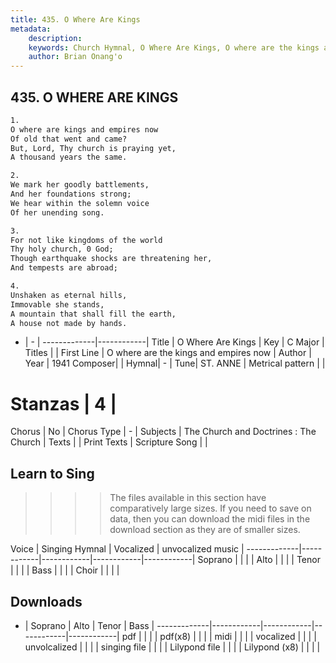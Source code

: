 ```yaml
---
title: 435. O Where Are Kings
metadata:
    description: 
    keywords: Church Hymnal, O Where Are Kings, O where are the kings and empires now, 
    author: Brian Onang'o
---
```



## 435. O WHERE ARE KINGS

```txt
1.
O where are kings and empires now 
Of old that went and came? 
But, Lord, Thy church is praying yet, 
A thousand years the same. 

2.
We mark her goodly battlements, 
And her foundations strong; 
We hear within the solemn voice 
Of her unending song. 

3.
For not like kingdoms of the world 
Thy holy church, 0 God; 
Though earthquake shocks are threatening her, 
And tempests are abroad; 

4.
Unshaken as eternal hills, 
Immovable she stands, 
A mountain that shall fill the earth, 
A house not made by hands.
```

- |   -  |
-------------|------------|
Title | O Where Are Kings |
Key | C Major |
Titles |  |
First Line | O where are the kings and empires now |
Author | 
Year | 1941
Composer|  |
Hymnal|  - |
Tune| ST. ANNE |
Metrical pattern | |
# Stanzas | 4 |
Chorus | No |
Chorus Type | - |
Subjects | The Church and Doctrines : The Church |
Texts |  |
Print Texts | 
Scripture Song |  |
  
## Learn to Sing

>>>> The files available in this section have comparatively large sizes. If you need to save on data, then you can download the midi files in the download section as they are of smaller sizes.

Voice |  Singing Hymnal | Vocalized | unvocalized music |
-------------|------------|------------|------------|------------|
Soprano | | | |
Alto | | | |
Tenor | | | |
Bass | | | |
Choir | | | |

## Downloads

- |  Soprano | Alto | Tenor | Bass |
-------------|------------|------------|------------|------------|
pdf | | | |
pdf(x8) | | | |
midi | | | |
vocalized | | | |
unvolcalized | | | |
singing file | | | |
Lilypond file | | | |
Lilypond (x8) | | | |
  